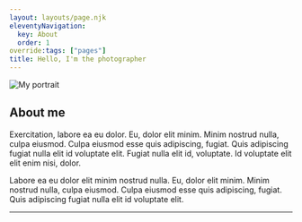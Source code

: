 ```yaml
---
layout: layouts/page.njk
eleventyNavigation:
  key: About
  order: 1
override:tags: ["pages"]
title: Hello, I'm the photographer
---
```


![My portrait](https://i.pravatar.cc/300)

## About me

Exercitation, labore ea eu dolor. Eu, dolor elit minim. Minim nostrud nulla, culpa eiusmod. Culpa eiusmod esse quis adipiscing, fugiat. Quis adipiscing fugiat nulla elit id voluptate elit. Fugiat nulla elit id, voluptate. Id voluptate elit elit enim nisi, dolor.

Labore ea eu dolor elit minim nostrud nulla. Eu, dolor elit minim. Minim nostrud nulla, culpa eiusmod. Culpa eiusmod esse quis adipiscing, fugiat. Quis adipiscing fugiat nulla elit id voluptate elit.

---

